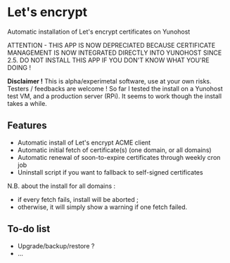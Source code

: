 Let's encrypt
=============

Automatic installation of Let's encrypt certificates on Yunohost

ATTENTION - THIS APP IS NOW DEPRECIATED BECAUSE CERTIFICATE MANAGEMENT IS NOW
INTEGRATED DIRECTLY INTO YUNOHOST SINCE 2.5. DO NOT INSTALL THIS APP IF YOU
DON'T KNOW WHAT YOU'RE DOING !

**Disclaimer !** This is alpha/experimetal software, use at your own risks.
Testers / feedbacks are welcome ! So far I tested the install on a Yunohost test
VM, and a production server (RPi). It seems to work though the install takes a
while.

Features
--------

- Automatic install of Let's encrypt ACME client
- Automatic initial fetch of certificate(s) (one domain, or all domains)
- Automatic renewal of soon-to-expire certificates through weekly cron job
- Uninstall script if you want to fallback to self-signed certificates

N.B. about the install for all domains :
- if every fetch fails, install will be aborted ;
- otherwise, it will simply show a warning if one fetch failed.

To-do list
----------

- Upgrade/backup/restore ?
- ...
